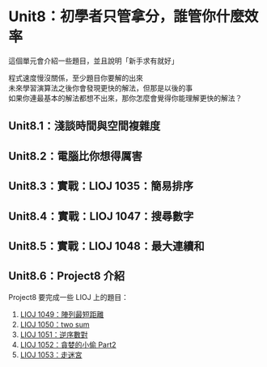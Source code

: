 #  Unit8：初學者只管拿分，誰管你什麼效率

這個單元會介紹一些題目，並且說明「新手求有就好」

程式速度慢沒關係，至少題目你要解的出來  
未來學習演算法之後你會發現更快的解法，但那是以後的事  
如果你連最基本的解法都想不出來，那你怎麼會覺得你能理解更快的解法？

## Unit8.1：淺談時間與空間複雜度
## Unit8.2：電腦比你想得厲害
## Unit8.3：實戰：LIOJ 1035：簡易排序
## Unit8.4：實戰：LIOJ 1047：搜尋數字
## Unit8.5：實戰：LIOJ 1048：最大連續和

## Unit8.6：Project8 介紹

Project8 要完成一些 LIOJ 上的題目：

1. [LIOJ 1049：陣列最短距離](https://oj.lidemy.com/problem/1049)
2. [LIOJ 1050：two sum](https://oj.lidemy.com/problem/1050)
3. [LIOJ 1051：逆序數對](https://oj.lidemy.com/problem/1051)
4. [LIOJ 1052：貪婪的小偷 Part2](https://oj.lidemy.com/problem/1052)
5. [LIOJ 1053：走迷宮](https://oj.lidemy.com/problem/1053)
